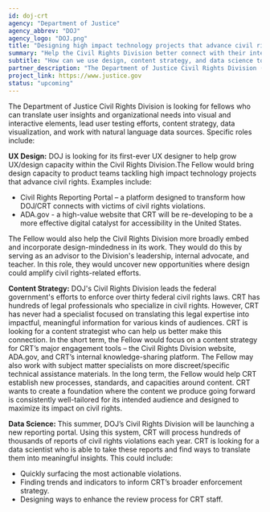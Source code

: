 ```yaml
---
id: doj-crt
agency: "Department of Justice"
agency_abbrev: "DOJ"
agency_logo: "DOJ.png"
title: "Designing high impact technology projects that advance civil rights"
summary: "Help the Civil Rights Division better connect with their intended audiences (both internal and external) and create technology products that advance civil rights. Translate public reports of civil rights violations into actionable insights for our enforcement teams."
subtitle: "How can we use design, content strategy, and data science to amplify civil rights-related efforts?"
partner_description: "The Department of Justice Civil Rights Division (DOJ/CRT) leads the federal government's efforts to make the vision of over 30 federal civil rights laws happen. Through enforcement, education/outreach, and coordination, CRT upholds the civil and constitutional rights of all members of our society, with a particular focus on the most vulnerable."
project_link: https://www.justice.gov
status: "upcoming"
---
```

The Department of Justice Civil Rights Division is looking for fellows who can translate user insights and organizational needs into visual and interactive elements, lead user testing efforts, content strategy, data visualization, and work with natural language data sources. Specific roles include:

<strong>UX Design:</strong> DOJ is looking for its first-ever UX designer to help grow UX/design capacity within the Civil Rights Division.The Fellow would bring design capacity to product teams tackling high impact technology projects that advance civil rights. Examples include:
<ul>
<li>Civil Rights Reporting Portal – a platform designed to transform how DOJ/CRT connects with victims of civil rights violations. </li>
<li>ADA.gov - a high-value website that CRT will be re-developing to be a more effective digital catalyst for accessibility in the United States. </li>
</ul>
The Fellow would also help the Civil Rights Division more broadly embed and incorporate design-mindedness in its work.  They would do this by serving as an advisor to the Division's leadership, internal advocate, and teacher. In this role, they would uncover new opportunities where design could amplify civil rights-related efforts.

<strong>Content Strategy:</strong> DOJ's Civil Rights Division leads the federal government's efforts to enforce over thirty federal civil rights laws.  CRT has hundreds of legal professionals who specialize in civil rights. However, CRT has never had a specialist focused on translating this legal expertise into impactful, meaningful information for various kinds of audiences. CRT is looking for a content strategist who can help us better make this connection. In the short term, the Fellow would focus on a content strategy for CRT’s major engagement tools – the Civil Rights Division website, ADA.gov, and CRT’s internal knowledge-sharing platform. The Fellow may also work with subject matter specialists on more discreet/specific technical assistance materials. In the long term, the Fellow would help CRT establish new processes, standards, and capacities around content. CRT wants to create a foundation where the content we produce going forward is consistently well-tailored for its intended audience and designed to maximize its impact on civil rights.

<strong>Data Science:</strong> This summer, DOJ’s Civil Rights Division will be launching a new reporting portal. Using this system, CRT will process hundreds of thousands of reports of civil rights violations each year. CRT is looking for a data scientist who is able to take these reports and find ways to translate them into meaningful insights. This could include:
<ul>
<li>Quickly surfacing the most actionable violations.</li>
<li>Finding trends and indicators to inform CRT’s broader enforcement strategy.</li>
<li>Designing ways to enhance the review process for CRT staff.</li>
</ul>
